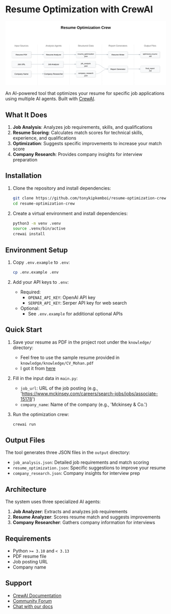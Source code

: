 # Resume Optimization with CrewAI

![Resume Optimization System Architecture](backend/docs/architecture-diagam.svg)

An AI-powered tool that optimizes your resume for specific job applications using multiple AI agents. Built with [CrewAI](https://crewai.com).

## What It Does

1. **Job Analysis**: Analyzes job requirements, skills, and qualifications
2. **Resume Scoring**: Calculates match scores for technical skills, experience, and qualifications
3. **Optimization**: Suggests specific improvements to increase your match score
4. **Company Research**: Provides company insights for interview preparation

## Installation

1. Clone the repository and install dependencies:

    ```bash
    git clone https://github.com/tonykipkemboi/resume-optimization-crew.git
    cd resume-optimization-crew
    ```

2. Create a virtual environment and install dependencies:
    ```bash
    python3 -m venv .venv
    source .venv/bin/active
    crewai install
    ```

## Environment Setup

1. Copy `.env.example` to `.env`:
    ```bash
    cp .env.example .env
    ```

2. Add your API keys to `.env`:
    - Required:
        - `OPENAI_API_KEY`: OpenAI API key
        - `SERPER_API_KEY`: Serper API key for web search
    - Optional:
        - See `.env.example` for additional optional APIs

## Quick Start

1. Save your resume as PDF in the project root under the `knowledge/` directory:
    - Feel free to use the sample resume provided in `knowledge/knowledge/CV_Mohan.pdf`
    - I got it from [here](https://www.hbs.edu/doctoral/Documents/job-market/CV_Mohan.pdf)

2. Fill in the input data in `main.py`:
    - `job_url`: URL of the job posting (e.g., 'https://www.mckinsey.com/careers/search-jobs/jobs/associate-15178')
    - `company_name`: Name of the company (e.g., 'Mckinsey & Co.')

3. Run the optimization crew:
    ```bash
    crewai run
    ```

## Output Files

The tool generates three JSON files in the `output` directory:

- `job_analysis.json`: Detailed job requirements and match scoring
- `resume_optimization.json`: Specific suggestions to improve your resume
- `company_research.json`: Company insights for interview prep

## Architecture

The system uses three specialized AI agents:

1. **Job Analyzer**: Extracts and analyzes job requirements
2. **Resume Analyzer**: Scores resume match and suggests improvements
3. **Company Researcher**: Gathers company information for interviews

## Requirements

- Python `>= 3.10` and `< 3.13`
- PDF resume file
- Job posting URL
- Company name

## Support

- [CrewAI Documentation](https://docs.crewai.com)
- [Community Forum](https://community.crewai.com)
- [Chat with our docs](https://chatg.pt/DWjSBZn)
